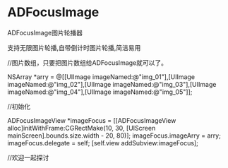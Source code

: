 # ADFocusImage
ADFocusImage图片轮播器

支持无限图片轮播,自带倒计时图片轮播,简洁易用

//图片数组，只要把图片数组给ADFocusImage就可以了。

NSArray *arry = @[[UIImage imageNamed:@"img_01"],[UIImage imageNamed:@"img_02"],[UIImage imageNamed:@"img_03"],[UIImage imageNamed:@"img_04"],[UIImage imageNamed:@"img_05"]];

//初始化

ADFocusImageView *imageFocus = [[ADFocusImageView alloc]initWithFrame:CGRectMake(10, 30, [UIScreen mainScreen].bounds.size.width - 20, 80)];
imageFocus.imageArry = arry;
imageFocus.delegate = self;
[self.view addSubview:imageFocus];

//欢迎一起探讨
